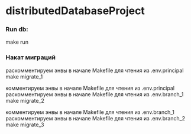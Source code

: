 # distributedDatabaseProject

### Run db: 
make run

### Накат миграций
раскомментируем энвы в начале Makefile для чтения из .env.principal
make migrate_1

комментируем энвы в начале Makefile для чтения из .env.principal
раскомментируем энвы в начале Makefile для чтения из .env.branch_1
make migrate_2

комментируем энвы в начале Makefile для чтения из .env.branch_1
раскомментируем энвы в начале Makefile для чтения из .env.branch_2
make migrate_3